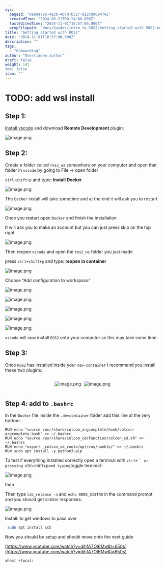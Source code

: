 ```yaml
---
sys:
  pageId: "89e0a78c-4e2b-4070-b327-d28cb0694742"
  createdTime: "2024-08-21T00:24:00.000Z"
  lastEditedTime: "2024-11-01T18:57:00.000Z"
  propFilepath: "docs/Guides/intro_to_ROS2/Getting started with ROS2.md"
title: "Getting started with ROS2"
date: "2024-11-01T18:57:00.000Z"
description: ""
tags:
  - "Onboarding"
author: "Overridden author"
draft: false
weight: 141
toc: false
icon: ""
---
```


# TODO: add wsl install

## Step 1:

[Install vscode](https://code.visualstudio.com/download) and download **Remote Development** plugin:

![image.png](https://prod-files-secure.s3.us-west-2.amazonaws.com/d518164a-d88e-44d1-a4ee-3adb3bd8bce0/efb52993-1881-4a40-b95e-6f020334f022/image.png?X-Amz-Algorithm=AWS4-HMAC-SHA256&X-Amz-Content-Sha256=UNSIGNED-PAYLOAD&X-Amz-Credential=ASIAZI2LB466SIDWZKXX%2F20250420%2Fus-west-2%2Fs3%2Faws4_request&X-Amz-Date=20250420T090737Z&X-Amz-Expires=3600&X-Amz-Security-Token=IQoJb3JpZ2luX2VjEBcaCXVzLXdlc3QtMiJHMEUCIQC0UgjSBISbJQwKu%2BP6EEs6kdGZCY6fvSRfnZZ5q42IdwIgWkh2i4KhG6ORLD0md6uCBYPLSNHsZhyVIHrltzF08ioqiAQIn%2F%2F%2F%2F%2F%2F%2F%2F%2F%2F%2FARAAGgw2Mzc0MjMxODM4MDUiDMucaxi8z4UMPR3B%2FSrcA7cEdzXcG2ekuYM95hO7ZQ486DsPMjeWJSs1DH3L8DEit2oOiY56KdGPs7A9sLPziTfOM6SVmRHGM%2FW%2BtX9sRnFrd9e085XcJx8YG5QLTHAu6SpRQ0qY1bL4MxXhjeLH%2BgwDScYsqWWcGod4lyfk6HoEyoV%2FLNBXE61tsBo2O3maQwZ8%2Fja%2FWs7cWoYgKqBa9URp5fasDdWAApiz3Pji5lW7L6Q5LUXnl72bOZ28Y00mla1E%2Bd%2FGQ8jT3h1WeJjwzRhJDSqGM3%2B2PHZVnAYQP6KuwPZfDwTdbQCQwxeg9urt%2FcJVYLfHlh9Uxt0W1WoLWi5HFh3N%2BanNsBvF3XCu9noT8l%2B6haQJxJIiARn1TwtaMfA%2BFFsfuN%2BPQAJv%2FqnOfPP2QedsXO3ul2cvUtPFVlnwV1Mt76nUlvcXWfgZe0oXpc7A%2FEgf94ieMzDJ01lbI7g1ArsuOVjBgz7hLda2lSF4vr3Fku17o0X2DoJfDviUaG%2F9uXwkEUffoCdyqwQ7UlxCIVqad1KtxxtVsZz%2FZP3uOlF6OtM%2FLAEz%2FQ8Lh9NHdcpm%2BNt6HSwVm%2BN1KRQf4%2F%2FmXBsCv3rHwaqaEpgGKk%2BA9crQjLoZoUrQ9j7I3K5Cbf4FPEd4stVJ7x%2BJMIKkksAGOqUBocgvAYdPokOxCjedA9gSGRmP7zGN4wXRUuNExp52dtMQh3gRAOdmPb9UJw%2FZigWududxcErjMcrMSkax9ywmYJlCUK%2F%2BiJMTlB7TOnxGWTGX1TnOcLnEeK6o6odL7wEBvcNPbHlHitlVgP2VJoDCTJvark68pwePNHsB3d3Gr2%2F5kHO5CpdhqJEkDHNJZdd6%2FGagctc%2BwIL58txtnO99YnVqQQAU&X-Amz-Signature=7a59d26ee0b94fd8b1e93d6d285703dc500728689ba0d30721256023295d2467&X-Amz-SignedHeaders=host&x-id=GetObject)

## Step 2:

Create a folder called `ros2_ws` somewhere on your computer and open that folder in `vscode` by going to File → open folder 

`ctrl+shift+p` and type: **Install Docker**

![image.png](https://prod-files-secure.s3.us-west-2.amazonaws.com/d518164a-d88e-44d1-a4ee-3adb3bd8bce0/2269dc0e-1cd5-47ff-bceb-c04ad9b2eab0/image.png?X-Amz-Algorithm=AWS4-HMAC-SHA256&X-Amz-Content-Sha256=UNSIGNED-PAYLOAD&X-Amz-Credential=ASIAZI2LB466SIDWZKXX%2F20250420%2Fus-west-2%2Fs3%2Faws4_request&X-Amz-Date=20250420T090737Z&X-Amz-Expires=3600&X-Amz-Security-Token=IQoJb3JpZ2luX2VjEBcaCXVzLXdlc3QtMiJHMEUCIQC0UgjSBISbJQwKu%2BP6EEs6kdGZCY6fvSRfnZZ5q42IdwIgWkh2i4KhG6ORLD0md6uCBYPLSNHsZhyVIHrltzF08ioqiAQIn%2F%2F%2F%2F%2F%2F%2F%2F%2F%2F%2FARAAGgw2Mzc0MjMxODM4MDUiDMucaxi8z4UMPR3B%2FSrcA7cEdzXcG2ekuYM95hO7ZQ486DsPMjeWJSs1DH3L8DEit2oOiY56KdGPs7A9sLPziTfOM6SVmRHGM%2FW%2BtX9sRnFrd9e085XcJx8YG5QLTHAu6SpRQ0qY1bL4MxXhjeLH%2BgwDScYsqWWcGod4lyfk6HoEyoV%2FLNBXE61tsBo2O3maQwZ8%2Fja%2FWs7cWoYgKqBa9URp5fasDdWAApiz3Pji5lW7L6Q5LUXnl72bOZ28Y00mla1E%2Bd%2FGQ8jT3h1WeJjwzRhJDSqGM3%2B2PHZVnAYQP6KuwPZfDwTdbQCQwxeg9urt%2FcJVYLfHlh9Uxt0W1WoLWi5HFh3N%2BanNsBvF3XCu9noT8l%2B6haQJxJIiARn1TwtaMfA%2BFFsfuN%2BPQAJv%2FqnOfPP2QedsXO3ul2cvUtPFVlnwV1Mt76nUlvcXWfgZe0oXpc7A%2FEgf94ieMzDJ01lbI7g1ArsuOVjBgz7hLda2lSF4vr3Fku17o0X2DoJfDviUaG%2F9uXwkEUffoCdyqwQ7UlxCIVqad1KtxxtVsZz%2FZP3uOlF6OtM%2FLAEz%2FQ8Lh9NHdcpm%2BNt6HSwVm%2BN1KRQf4%2F%2FmXBsCv3rHwaqaEpgGKk%2BA9crQjLoZoUrQ9j7I3K5Cbf4FPEd4stVJ7x%2BJMIKkksAGOqUBocgvAYdPokOxCjedA9gSGRmP7zGN4wXRUuNExp52dtMQh3gRAOdmPb9UJw%2FZigWududxcErjMcrMSkax9ywmYJlCUK%2F%2BiJMTlB7TOnxGWTGX1TnOcLnEeK6o6odL7wEBvcNPbHlHitlVgP2VJoDCTJvark68pwePNHsB3d3Gr2%2F5kHO5CpdhqJEkDHNJZdd6%2FGagctc%2BwIL58txtnO99YnVqQQAU&X-Amz-Signature=d879b12e808eee3e24661ab37161bc7a8aa9bf05d868b59b85894cb8a06d7d8d&X-Amz-SignedHeaders=host&x-id=GetObject)

The `Docker` install will take sometime and at the end it will ask you to restart

![image.png](https://prod-files-secure.s3.us-west-2.amazonaws.com/d518164a-d88e-44d1-a4ee-3adb3bd8bce0/ed233f78-be33-4b1f-b89c-9c346c0e961e/image.png?X-Amz-Algorithm=AWS4-HMAC-SHA256&X-Amz-Content-Sha256=UNSIGNED-PAYLOAD&X-Amz-Credential=ASIAZI2LB466SIDWZKXX%2F20250420%2Fus-west-2%2Fs3%2Faws4_request&X-Amz-Date=20250420T090737Z&X-Amz-Expires=3600&X-Amz-Security-Token=IQoJb3JpZ2luX2VjEBcaCXVzLXdlc3QtMiJHMEUCIQC0UgjSBISbJQwKu%2BP6EEs6kdGZCY6fvSRfnZZ5q42IdwIgWkh2i4KhG6ORLD0md6uCBYPLSNHsZhyVIHrltzF08ioqiAQIn%2F%2F%2F%2F%2F%2F%2F%2F%2F%2F%2FARAAGgw2Mzc0MjMxODM4MDUiDMucaxi8z4UMPR3B%2FSrcA7cEdzXcG2ekuYM95hO7ZQ486DsPMjeWJSs1DH3L8DEit2oOiY56KdGPs7A9sLPziTfOM6SVmRHGM%2FW%2BtX9sRnFrd9e085XcJx8YG5QLTHAu6SpRQ0qY1bL4MxXhjeLH%2BgwDScYsqWWcGod4lyfk6HoEyoV%2FLNBXE61tsBo2O3maQwZ8%2Fja%2FWs7cWoYgKqBa9URp5fasDdWAApiz3Pji5lW7L6Q5LUXnl72bOZ28Y00mla1E%2Bd%2FGQ8jT3h1WeJjwzRhJDSqGM3%2B2PHZVnAYQP6KuwPZfDwTdbQCQwxeg9urt%2FcJVYLfHlh9Uxt0W1WoLWi5HFh3N%2BanNsBvF3XCu9noT8l%2B6haQJxJIiARn1TwtaMfA%2BFFsfuN%2BPQAJv%2FqnOfPP2QedsXO3ul2cvUtPFVlnwV1Mt76nUlvcXWfgZe0oXpc7A%2FEgf94ieMzDJ01lbI7g1ArsuOVjBgz7hLda2lSF4vr3Fku17o0X2DoJfDviUaG%2F9uXwkEUffoCdyqwQ7UlxCIVqad1KtxxtVsZz%2FZP3uOlF6OtM%2FLAEz%2FQ8Lh9NHdcpm%2BNt6HSwVm%2BN1KRQf4%2F%2FmXBsCv3rHwaqaEpgGKk%2BA9crQjLoZoUrQ9j7I3K5Cbf4FPEd4stVJ7x%2BJMIKkksAGOqUBocgvAYdPokOxCjedA9gSGRmP7zGN4wXRUuNExp52dtMQh3gRAOdmPb9UJw%2FZigWududxcErjMcrMSkax9ywmYJlCUK%2F%2BiJMTlB7TOnxGWTGX1TnOcLnEeK6o6odL7wEBvcNPbHlHitlVgP2VJoDCTJvark68pwePNHsB3d3Gr2%2F5kHO5CpdhqJEkDHNJZdd6%2FGagctc%2BwIL58txtnO99YnVqQQAU&X-Amz-Signature=18f67af26a843f3379c90da26307a179c052793da05105ce34221f99513008d4&X-Amz-SignedHeaders=host&x-id=GetObject)

Once you restart open `Docker` and finish the installation

It will ask you to make an account but you can just press skip on the top right

![image.png](https://prod-files-secure.s3.us-west-2.amazonaws.com/d518164a-d88e-44d1-a4ee-3adb3bd8bce0/21010ad9-1659-4fd9-9f59-9932a09b2a3d/image.png?X-Amz-Algorithm=AWS4-HMAC-SHA256&X-Amz-Content-Sha256=UNSIGNED-PAYLOAD&X-Amz-Credential=ASIAZI2LB466SIDWZKXX%2F20250420%2Fus-west-2%2Fs3%2Faws4_request&X-Amz-Date=20250420T090737Z&X-Amz-Expires=3600&X-Amz-Security-Token=IQoJb3JpZ2luX2VjEBcaCXVzLXdlc3QtMiJHMEUCIQC0UgjSBISbJQwKu%2BP6EEs6kdGZCY6fvSRfnZZ5q42IdwIgWkh2i4KhG6ORLD0md6uCBYPLSNHsZhyVIHrltzF08ioqiAQIn%2F%2F%2F%2F%2F%2F%2F%2F%2F%2F%2FARAAGgw2Mzc0MjMxODM4MDUiDMucaxi8z4UMPR3B%2FSrcA7cEdzXcG2ekuYM95hO7ZQ486DsPMjeWJSs1DH3L8DEit2oOiY56KdGPs7A9sLPziTfOM6SVmRHGM%2FW%2BtX9sRnFrd9e085XcJx8YG5QLTHAu6SpRQ0qY1bL4MxXhjeLH%2BgwDScYsqWWcGod4lyfk6HoEyoV%2FLNBXE61tsBo2O3maQwZ8%2Fja%2FWs7cWoYgKqBa9URp5fasDdWAApiz3Pji5lW7L6Q5LUXnl72bOZ28Y00mla1E%2Bd%2FGQ8jT3h1WeJjwzRhJDSqGM3%2B2PHZVnAYQP6KuwPZfDwTdbQCQwxeg9urt%2FcJVYLfHlh9Uxt0W1WoLWi5HFh3N%2BanNsBvF3XCu9noT8l%2B6haQJxJIiARn1TwtaMfA%2BFFsfuN%2BPQAJv%2FqnOfPP2QedsXO3ul2cvUtPFVlnwV1Mt76nUlvcXWfgZe0oXpc7A%2FEgf94ieMzDJ01lbI7g1ArsuOVjBgz7hLda2lSF4vr3Fku17o0X2DoJfDviUaG%2F9uXwkEUffoCdyqwQ7UlxCIVqad1KtxxtVsZz%2FZP3uOlF6OtM%2FLAEz%2FQ8Lh9NHdcpm%2BNt6HSwVm%2BN1KRQf4%2F%2FmXBsCv3rHwaqaEpgGKk%2BA9crQjLoZoUrQ9j7I3K5Cbf4FPEd4stVJ7x%2BJMIKkksAGOqUBocgvAYdPokOxCjedA9gSGRmP7zGN4wXRUuNExp52dtMQh3gRAOdmPb9UJw%2FZigWududxcErjMcrMSkax9ywmYJlCUK%2F%2BiJMTlB7TOnxGWTGX1TnOcLnEeK6o6odL7wEBvcNPbHlHitlVgP2VJoDCTJvark68pwePNHsB3d3Gr2%2F5kHO5CpdhqJEkDHNJZdd6%2FGagctc%2BwIL58txtnO99YnVqQQAU&X-Amz-Signature=1332c683816be8240dfe94d4fbb434631f583cece942e2ca918adf45ade4c573&X-Amz-SignedHeaders=host&x-id=GetObject)

Then reopen `vscode` and open the `ros2_ws` folder you just made

press `ctrl+shift+p` and type: **reopen in container**

![image.png](https://prod-files-secure.s3.us-west-2.amazonaws.com/d518164a-d88e-44d1-a4ee-3adb3bd8bce0/4e93b8c2-41ad-488c-8095-c74205196118/image.png?X-Amz-Algorithm=AWS4-HMAC-SHA256&X-Amz-Content-Sha256=UNSIGNED-PAYLOAD&X-Amz-Credential=ASIAZI2LB466SIDWZKXX%2F20250420%2Fus-west-2%2Fs3%2Faws4_request&X-Amz-Date=20250420T090737Z&X-Amz-Expires=3600&X-Amz-Security-Token=IQoJb3JpZ2luX2VjEBcaCXVzLXdlc3QtMiJHMEUCIQC0UgjSBISbJQwKu%2BP6EEs6kdGZCY6fvSRfnZZ5q42IdwIgWkh2i4KhG6ORLD0md6uCBYPLSNHsZhyVIHrltzF08ioqiAQIn%2F%2F%2F%2F%2F%2F%2F%2F%2F%2F%2FARAAGgw2Mzc0MjMxODM4MDUiDMucaxi8z4UMPR3B%2FSrcA7cEdzXcG2ekuYM95hO7ZQ486DsPMjeWJSs1DH3L8DEit2oOiY56KdGPs7A9sLPziTfOM6SVmRHGM%2FW%2BtX9sRnFrd9e085XcJx8YG5QLTHAu6SpRQ0qY1bL4MxXhjeLH%2BgwDScYsqWWcGod4lyfk6HoEyoV%2FLNBXE61tsBo2O3maQwZ8%2Fja%2FWs7cWoYgKqBa9URp5fasDdWAApiz3Pji5lW7L6Q5LUXnl72bOZ28Y00mla1E%2Bd%2FGQ8jT3h1WeJjwzRhJDSqGM3%2B2PHZVnAYQP6KuwPZfDwTdbQCQwxeg9urt%2FcJVYLfHlh9Uxt0W1WoLWi5HFh3N%2BanNsBvF3XCu9noT8l%2B6haQJxJIiARn1TwtaMfA%2BFFsfuN%2BPQAJv%2FqnOfPP2QedsXO3ul2cvUtPFVlnwV1Mt76nUlvcXWfgZe0oXpc7A%2FEgf94ieMzDJ01lbI7g1ArsuOVjBgz7hLda2lSF4vr3Fku17o0X2DoJfDviUaG%2F9uXwkEUffoCdyqwQ7UlxCIVqad1KtxxtVsZz%2FZP3uOlF6OtM%2FLAEz%2FQ8Lh9NHdcpm%2BNt6HSwVm%2BN1KRQf4%2F%2FmXBsCv3rHwaqaEpgGKk%2BA9crQjLoZoUrQ9j7I3K5Cbf4FPEd4stVJ7x%2BJMIKkksAGOqUBocgvAYdPokOxCjedA9gSGRmP7zGN4wXRUuNExp52dtMQh3gRAOdmPb9UJw%2FZigWududxcErjMcrMSkax9ywmYJlCUK%2F%2BiJMTlB7TOnxGWTGX1TnOcLnEeK6o6odL7wEBvcNPbHlHitlVgP2VJoDCTJvark68pwePNHsB3d3Gr2%2F5kHO5CpdhqJEkDHNJZdd6%2FGagctc%2BwIL58txtnO99YnVqQQAU&X-Amz-Signature=9c4665bf8fe74f26862886f620483a6bf0dcf55c7b395d993567b104b5d1acf9&X-Amz-SignedHeaders=host&x-id=GetObject)

Choose “Add configuration to workspace”

![image.png](https://prod-files-secure.s3.us-west-2.amazonaws.com/d518164a-d88e-44d1-a4ee-3adb3bd8bce0/9560b282-5060-4989-ba37-97e7b2c22476/image.png?X-Amz-Algorithm=AWS4-HMAC-SHA256&X-Amz-Content-Sha256=UNSIGNED-PAYLOAD&X-Amz-Credential=ASIAZI2LB466SIDWZKXX%2F20250420%2Fus-west-2%2Fs3%2Faws4_request&X-Amz-Date=20250420T090737Z&X-Amz-Expires=3600&X-Amz-Security-Token=IQoJb3JpZ2luX2VjEBcaCXVzLXdlc3QtMiJHMEUCIQC0UgjSBISbJQwKu%2BP6EEs6kdGZCY6fvSRfnZZ5q42IdwIgWkh2i4KhG6ORLD0md6uCBYPLSNHsZhyVIHrltzF08ioqiAQIn%2F%2F%2F%2F%2F%2F%2F%2F%2F%2F%2FARAAGgw2Mzc0MjMxODM4MDUiDMucaxi8z4UMPR3B%2FSrcA7cEdzXcG2ekuYM95hO7ZQ486DsPMjeWJSs1DH3L8DEit2oOiY56KdGPs7A9sLPziTfOM6SVmRHGM%2FW%2BtX9sRnFrd9e085XcJx8YG5QLTHAu6SpRQ0qY1bL4MxXhjeLH%2BgwDScYsqWWcGod4lyfk6HoEyoV%2FLNBXE61tsBo2O3maQwZ8%2Fja%2FWs7cWoYgKqBa9URp5fasDdWAApiz3Pji5lW7L6Q5LUXnl72bOZ28Y00mla1E%2Bd%2FGQ8jT3h1WeJjwzRhJDSqGM3%2B2PHZVnAYQP6KuwPZfDwTdbQCQwxeg9urt%2FcJVYLfHlh9Uxt0W1WoLWi5HFh3N%2BanNsBvF3XCu9noT8l%2B6haQJxJIiARn1TwtaMfA%2BFFsfuN%2BPQAJv%2FqnOfPP2QedsXO3ul2cvUtPFVlnwV1Mt76nUlvcXWfgZe0oXpc7A%2FEgf94ieMzDJ01lbI7g1ArsuOVjBgz7hLda2lSF4vr3Fku17o0X2DoJfDviUaG%2F9uXwkEUffoCdyqwQ7UlxCIVqad1KtxxtVsZz%2FZP3uOlF6OtM%2FLAEz%2FQ8Lh9NHdcpm%2BNt6HSwVm%2BN1KRQf4%2F%2FmXBsCv3rHwaqaEpgGKk%2BA9crQjLoZoUrQ9j7I3K5Cbf4FPEd4stVJ7x%2BJMIKkksAGOqUBocgvAYdPokOxCjedA9gSGRmP7zGN4wXRUuNExp52dtMQh3gRAOdmPb9UJw%2FZigWududxcErjMcrMSkax9ywmYJlCUK%2F%2BiJMTlB7TOnxGWTGX1TnOcLnEeK6o6odL7wEBvcNPbHlHitlVgP2VJoDCTJvark68pwePNHsB3d3Gr2%2F5kHO5CpdhqJEkDHNJZdd6%2FGagctc%2BwIL58txtnO99YnVqQQAU&X-Amz-Signature=3b58801d8e0c193c51c79cfbbd18d2a4c8945da9e879d335458a4a27a1f03ce9&X-Amz-SignedHeaders=host&x-id=GetObject)

![image.png](https://prod-files-secure.s3.us-west-2.amazonaws.com/d518164a-d88e-44d1-a4ee-3adb3bd8bce0/2ee63f81-886b-48e8-a553-dc6e5eac99e4/image.png?X-Amz-Algorithm=AWS4-HMAC-SHA256&X-Amz-Content-Sha256=UNSIGNED-PAYLOAD&X-Amz-Credential=ASIAZI2LB466SIDWZKXX%2F20250420%2Fus-west-2%2Fs3%2Faws4_request&X-Amz-Date=20250420T090737Z&X-Amz-Expires=3600&X-Amz-Security-Token=IQoJb3JpZ2luX2VjEBcaCXVzLXdlc3QtMiJHMEUCIQC0UgjSBISbJQwKu%2BP6EEs6kdGZCY6fvSRfnZZ5q42IdwIgWkh2i4KhG6ORLD0md6uCBYPLSNHsZhyVIHrltzF08ioqiAQIn%2F%2F%2F%2F%2F%2F%2F%2F%2F%2F%2FARAAGgw2Mzc0MjMxODM4MDUiDMucaxi8z4UMPR3B%2FSrcA7cEdzXcG2ekuYM95hO7ZQ486DsPMjeWJSs1DH3L8DEit2oOiY56KdGPs7A9sLPziTfOM6SVmRHGM%2FW%2BtX9sRnFrd9e085XcJx8YG5QLTHAu6SpRQ0qY1bL4MxXhjeLH%2BgwDScYsqWWcGod4lyfk6HoEyoV%2FLNBXE61tsBo2O3maQwZ8%2Fja%2FWs7cWoYgKqBa9URp5fasDdWAApiz3Pji5lW7L6Q5LUXnl72bOZ28Y00mla1E%2Bd%2FGQ8jT3h1WeJjwzRhJDSqGM3%2B2PHZVnAYQP6KuwPZfDwTdbQCQwxeg9urt%2FcJVYLfHlh9Uxt0W1WoLWi5HFh3N%2BanNsBvF3XCu9noT8l%2B6haQJxJIiARn1TwtaMfA%2BFFsfuN%2BPQAJv%2FqnOfPP2QedsXO3ul2cvUtPFVlnwV1Mt76nUlvcXWfgZe0oXpc7A%2FEgf94ieMzDJ01lbI7g1ArsuOVjBgz7hLda2lSF4vr3Fku17o0X2DoJfDviUaG%2F9uXwkEUffoCdyqwQ7UlxCIVqad1KtxxtVsZz%2FZP3uOlF6OtM%2FLAEz%2FQ8Lh9NHdcpm%2BNt6HSwVm%2BN1KRQf4%2F%2FmXBsCv3rHwaqaEpgGKk%2BA9crQjLoZoUrQ9j7I3K5Cbf4FPEd4stVJ7x%2BJMIKkksAGOqUBocgvAYdPokOxCjedA9gSGRmP7zGN4wXRUuNExp52dtMQh3gRAOdmPb9UJw%2FZigWududxcErjMcrMSkax9ywmYJlCUK%2F%2BiJMTlB7TOnxGWTGX1TnOcLnEeK6o6odL7wEBvcNPbHlHitlVgP2VJoDCTJvark68pwePNHsB3d3Gr2%2F5kHO5CpdhqJEkDHNJZdd6%2FGagctc%2BwIL58txtnO99YnVqQQAU&X-Amz-Signature=8d928151b5184b3c899ce88bbedd0ddacb00f11964bb452817a31196691a1b9d&X-Amz-SignedHeaders=host&x-id=GetObject)

![image.png](https://prod-files-secure.s3.us-west-2.amazonaws.com/d518164a-d88e-44d1-a4ee-3adb3bd8bce0/ae1580b2-b048-407e-aed9-b584224a7a04/image.png?X-Amz-Algorithm=AWS4-HMAC-SHA256&X-Amz-Content-Sha256=UNSIGNED-PAYLOAD&X-Amz-Credential=ASIAZI2LB466SIDWZKXX%2F20250420%2Fus-west-2%2Fs3%2Faws4_request&X-Amz-Date=20250420T090737Z&X-Amz-Expires=3600&X-Amz-Security-Token=IQoJb3JpZ2luX2VjEBcaCXVzLXdlc3QtMiJHMEUCIQC0UgjSBISbJQwKu%2BP6EEs6kdGZCY6fvSRfnZZ5q42IdwIgWkh2i4KhG6ORLD0md6uCBYPLSNHsZhyVIHrltzF08ioqiAQIn%2F%2F%2F%2F%2F%2F%2F%2F%2F%2F%2FARAAGgw2Mzc0MjMxODM4MDUiDMucaxi8z4UMPR3B%2FSrcA7cEdzXcG2ekuYM95hO7ZQ486DsPMjeWJSs1DH3L8DEit2oOiY56KdGPs7A9sLPziTfOM6SVmRHGM%2FW%2BtX9sRnFrd9e085XcJx8YG5QLTHAu6SpRQ0qY1bL4MxXhjeLH%2BgwDScYsqWWcGod4lyfk6HoEyoV%2FLNBXE61tsBo2O3maQwZ8%2Fja%2FWs7cWoYgKqBa9URp5fasDdWAApiz3Pji5lW7L6Q5LUXnl72bOZ28Y00mla1E%2Bd%2FGQ8jT3h1WeJjwzRhJDSqGM3%2B2PHZVnAYQP6KuwPZfDwTdbQCQwxeg9urt%2FcJVYLfHlh9Uxt0W1WoLWi5HFh3N%2BanNsBvF3XCu9noT8l%2B6haQJxJIiARn1TwtaMfA%2BFFsfuN%2BPQAJv%2FqnOfPP2QedsXO3ul2cvUtPFVlnwV1Mt76nUlvcXWfgZe0oXpc7A%2FEgf94ieMzDJ01lbI7g1ArsuOVjBgz7hLda2lSF4vr3Fku17o0X2DoJfDviUaG%2F9uXwkEUffoCdyqwQ7UlxCIVqad1KtxxtVsZz%2FZP3uOlF6OtM%2FLAEz%2FQ8Lh9NHdcpm%2BNt6HSwVm%2BN1KRQf4%2F%2FmXBsCv3rHwaqaEpgGKk%2BA9crQjLoZoUrQ9j7I3K5Cbf4FPEd4stVJ7x%2BJMIKkksAGOqUBocgvAYdPokOxCjedA9gSGRmP7zGN4wXRUuNExp52dtMQh3gRAOdmPb9UJw%2FZigWududxcErjMcrMSkax9ywmYJlCUK%2F%2BiJMTlB7TOnxGWTGX1TnOcLnEeK6o6odL7wEBvcNPbHlHitlVgP2VJoDCTJvark68pwePNHsB3d3Gr2%2F5kHO5CpdhqJEkDHNJZdd6%2FGagctc%2BwIL58txtnO99YnVqQQAU&X-Amz-Signature=890453c4d21e864ac398b9b066354e6454cd3c79925c31915f92fbed792d9706&X-Amz-SignedHeaders=host&x-id=GetObject)

![image.png](https://prod-files-secure.s3.us-west-2.amazonaws.com/d518164a-d88e-44d1-a4ee-3adb3bd8bce0/53255b28-f75e-430f-b9e3-c0ac8577e42b/image.png?X-Amz-Algorithm=AWS4-HMAC-SHA256&X-Amz-Content-Sha256=UNSIGNED-PAYLOAD&X-Amz-Credential=ASIAZI2LB466SIDWZKXX%2F20250420%2Fus-west-2%2Fs3%2Faws4_request&X-Amz-Date=20250420T090737Z&X-Amz-Expires=3600&X-Amz-Security-Token=IQoJb3JpZ2luX2VjEBcaCXVzLXdlc3QtMiJHMEUCIQC0UgjSBISbJQwKu%2BP6EEs6kdGZCY6fvSRfnZZ5q42IdwIgWkh2i4KhG6ORLD0md6uCBYPLSNHsZhyVIHrltzF08ioqiAQIn%2F%2F%2F%2F%2F%2F%2F%2F%2F%2F%2FARAAGgw2Mzc0MjMxODM4MDUiDMucaxi8z4UMPR3B%2FSrcA7cEdzXcG2ekuYM95hO7ZQ486DsPMjeWJSs1DH3L8DEit2oOiY56KdGPs7A9sLPziTfOM6SVmRHGM%2FW%2BtX9sRnFrd9e085XcJx8YG5QLTHAu6SpRQ0qY1bL4MxXhjeLH%2BgwDScYsqWWcGod4lyfk6HoEyoV%2FLNBXE61tsBo2O3maQwZ8%2Fja%2FWs7cWoYgKqBa9URp5fasDdWAApiz3Pji5lW7L6Q5LUXnl72bOZ28Y00mla1E%2Bd%2FGQ8jT3h1WeJjwzRhJDSqGM3%2B2PHZVnAYQP6KuwPZfDwTdbQCQwxeg9urt%2FcJVYLfHlh9Uxt0W1WoLWi5HFh3N%2BanNsBvF3XCu9noT8l%2B6haQJxJIiARn1TwtaMfA%2BFFsfuN%2BPQAJv%2FqnOfPP2QedsXO3ul2cvUtPFVlnwV1Mt76nUlvcXWfgZe0oXpc7A%2FEgf94ieMzDJ01lbI7g1ArsuOVjBgz7hLda2lSF4vr3Fku17o0X2DoJfDviUaG%2F9uXwkEUffoCdyqwQ7UlxCIVqad1KtxxtVsZz%2FZP3uOlF6OtM%2FLAEz%2FQ8Lh9NHdcpm%2BNt6HSwVm%2BN1KRQf4%2F%2FmXBsCv3rHwaqaEpgGKk%2BA9crQjLoZoUrQ9j7I3K5Cbf4FPEd4stVJ7x%2BJMIKkksAGOqUBocgvAYdPokOxCjedA9gSGRmP7zGN4wXRUuNExp52dtMQh3gRAOdmPb9UJw%2FZigWududxcErjMcrMSkax9ywmYJlCUK%2F%2BiJMTlB7TOnxGWTGX1TnOcLnEeK6o6odL7wEBvcNPbHlHitlVgP2VJoDCTJvark68pwePNHsB3d3Gr2%2F5kHO5CpdhqJEkDHNJZdd6%2FGagctc%2BwIL58txtnO99YnVqQQAU&X-Amz-Signature=7580086505dbc2cd70dc0cf3ca93565e15b5881e043a2cd108fe3e1fbe4a8d1f&X-Amz-SignedHeaders=host&x-id=GetObject)

![image.png](https://prod-files-secure.s3.us-west-2.amazonaws.com/d518164a-d88e-44d1-a4ee-3adb3bd8bce0/7c562767-5af9-4ffb-97d1-327bcdf4ee00/image.png?X-Amz-Algorithm=AWS4-HMAC-SHA256&X-Amz-Content-Sha256=UNSIGNED-PAYLOAD&X-Amz-Credential=ASIAZI2LB466SIDWZKXX%2F20250420%2Fus-west-2%2Fs3%2Faws4_request&X-Amz-Date=20250420T090737Z&X-Amz-Expires=3600&X-Amz-Security-Token=IQoJb3JpZ2luX2VjEBcaCXVzLXdlc3QtMiJHMEUCIQC0UgjSBISbJQwKu%2BP6EEs6kdGZCY6fvSRfnZZ5q42IdwIgWkh2i4KhG6ORLD0md6uCBYPLSNHsZhyVIHrltzF08ioqiAQIn%2F%2F%2F%2F%2F%2F%2F%2F%2F%2F%2FARAAGgw2Mzc0MjMxODM4MDUiDMucaxi8z4UMPR3B%2FSrcA7cEdzXcG2ekuYM95hO7ZQ486DsPMjeWJSs1DH3L8DEit2oOiY56KdGPs7A9sLPziTfOM6SVmRHGM%2FW%2BtX9sRnFrd9e085XcJx8YG5QLTHAu6SpRQ0qY1bL4MxXhjeLH%2BgwDScYsqWWcGod4lyfk6HoEyoV%2FLNBXE61tsBo2O3maQwZ8%2Fja%2FWs7cWoYgKqBa9URp5fasDdWAApiz3Pji5lW7L6Q5LUXnl72bOZ28Y00mla1E%2Bd%2FGQ8jT3h1WeJjwzRhJDSqGM3%2B2PHZVnAYQP6KuwPZfDwTdbQCQwxeg9urt%2FcJVYLfHlh9Uxt0W1WoLWi5HFh3N%2BanNsBvF3XCu9noT8l%2B6haQJxJIiARn1TwtaMfA%2BFFsfuN%2BPQAJv%2FqnOfPP2QedsXO3ul2cvUtPFVlnwV1Mt76nUlvcXWfgZe0oXpc7A%2FEgf94ieMzDJ01lbI7g1ArsuOVjBgz7hLda2lSF4vr3Fku17o0X2DoJfDviUaG%2F9uXwkEUffoCdyqwQ7UlxCIVqad1KtxxtVsZz%2FZP3uOlF6OtM%2FLAEz%2FQ8Lh9NHdcpm%2BNt6HSwVm%2BN1KRQf4%2F%2FmXBsCv3rHwaqaEpgGKk%2BA9crQjLoZoUrQ9j7I3K5Cbf4FPEd4stVJ7x%2BJMIKkksAGOqUBocgvAYdPokOxCjedA9gSGRmP7zGN4wXRUuNExp52dtMQh3gRAOdmPb9UJw%2FZigWududxcErjMcrMSkax9ywmYJlCUK%2F%2BiJMTlB7TOnxGWTGX1TnOcLnEeK6o6odL7wEBvcNPbHlHitlVgP2VJoDCTJvark68pwePNHsB3d3Gr2%2F5kHO5CpdhqJEkDHNJZdd6%2FGagctc%2BwIL58txtnO99YnVqQQAU&X-Amz-Signature=e8113fd8cf82454aa255082285ca0e96c44020f6be50da162218907a2a9b9bd2&X-Amz-SignedHeaders=host&x-id=GetObject)

`vscode` will now install `ROS2` onto your computer so this may take some time.

## Step 3:

Once `ROS2` has installed inside your `dev-container` I recommend you install these two plugins:

<div style="display: flex;flex-direction: row; column-gap:10px; max-width: 630px;justify-content: center;">
<div>

![image.png](https://prod-files-secure.s3.us-west-2.amazonaws.com/d518164a-d88e-44d1-a4ee-3adb3bd8bce0/3fc3d550-5a54-4ba1-ba6b-faa01cdb7369/image.png?X-Amz-Algorithm=AWS4-HMAC-SHA256&X-Amz-Content-Sha256=UNSIGNED-PAYLOAD&X-Amz-Credential=ASIAZI2LB4666UEQ7FRP%2F20250420%2Fus-west-2%2Fs3%2Faws4_request&X-Amz-Date=20250420T090739Z&X-Amz-Expires=3600&X-Amz-Security-Token=IQoJb3JpZ2luX2VjEBcaCXVzLXdlc3QtMiJGMEQCIA1%2Fdj9WZZJa3smy8lMVC8Yff0lCD5hER4iYAFwPhQgpAiBARRImbuSVxZX0VTvqv9C%2BO74IFEDz%2Bc6guMIDHWGYvyqIBAif%2F%2F%2F%2F%2F%2F%2F%2F%2F%2F8BEAAaDDYzNzQyMzE4MzgwNSIMxFPBh67hK53YUrt%2FKtwDf5YA4RoUnt58FFh7QjUxBRdf%2FwsGsPs2GrGsRdILoxfnpCL0o1mtLD6MsGgZ%2BQUrdaQPlW4dAqFrEdDtoHXk%2BTbegeKuTb3AroDtpgWRtGjDAYtpPkomdQzM6nBRcqRthz0U2hua3SLYdHASBjE1NN9UXpxbJnTUHC0BYb1BW6wFP105FDLzUBrxy59RZLwIhnivxfx9jmFxZgj%2BU8adodVN1%2FDupbclzhacxcbm9kzNhWZ%2FPRnc1SkUsZ%2B2k6TcQOWTaMt70zigMEVieHCrsyNPXXt4m3otGK5JLx2nXt8D0LDlBuG20kqUus%2FKeWRepnqQfNPrl0oQ9x37uisaFKGakGlWVW5NOeTeSa3CZ96%2FEhxfMrBtlSqghxORJ88nnwJ946mFvPGXMh4OKzdC3MtHYp%2BaSf8ZBottklS7fqO29YpGhtKmaQO8y90uqlxrvl0hcShrSPGTUab1TM1tcFBgHwIT9nTcY7s%2Bw1pW8XwArKLADqw416iJnfZTqwtbnUzIEAnuJnoaQwam0BOPNMb3fLc2%2FPA66EFNkWfbZrBI607L3E1F3GxXP%2Bf%2Bo3aGNhGzb%2B3C6qQmoCyVA07umPE%2BEZ8CL2X%2B9W3unWGEkXt%2FwZBS3jVBfhshKHAwgqSSwAY6pgFNUZsshdPJ0Mqt%2FRtjGaPIQKJhL9izS6AZ3P1IrRukF%2B6gBUtQWDcw7GdoBE%2BBNHxaCL45iBCCcOUaUlXhxYCaBqgVQT8Gl%2FMOge9LyKqRcgvgBlL9KKev13b6fOAj%2BcC1eXZE1oXNxD0i7LJD5EfdvUWCoIsWiO4wlMg9qgsR2bdclA5ppfQuQINz%2FGTcEMq6G%2FnG6xO%2BhfJ5vF8JcR2qKGvM7zS5&X-Amz-Signature=13375ff2d46b324f07ddf38b1a6d98c23b3345c73e3bfbc69f8348d6fcbc18e9&X-Amz-SignedHeaders=host&x-id=GetObject)

</div>
<div>

![image.png](https://prod-files-secure.s3.us-west-2.amazonaws.com/d518164a-d88e-44d1-a4ee-3adb3bd8bce0/d994cc66-13c2-4093-a5a3-f84cf4601a82/image.png?X-Amz-Algorithm=AWS4-HMAC-SHA256&X-Amz-Content-Sha256=UNSIGNED-PAYLOAD&X-Amz-Credential=ASIAZI2LB4662NCLV4N3%2F20250420%2Fus-west-2%2Fs3%2Faws4_request&X-Amz-Date=20250420T090739Z&X-Amz-Expires=3600&X-Amz-Security-Token=IQoJb3JpZ2luX2VjEBgaCXVzLXdlc3QtMiJHMEUCIQCsstLu4W%2BEATz6kKkLPJIL1ks67l4cyj%2Fp%2B5SSAGpCDwIgPV2tAEFeK2tvNZw5Xt2u0Ad%2Fc8tM2MilpZ2yLAcUR6gqiAQIof%2F%2F%2F%2F%2F%2F%2F%2F%2F%2FARAAGgw2Mzc0MjMxODM4MDUiDME8FQn7AepFqJ2%2BXircA%2F4bX%2BmZw6BG%2FWKUhB7%2BEEdtIGKT2CRndMCer15bLZVPUqx4uQ52KOT1msY7hKAXlSlzofwQpa1n5ZD85JkQdLApwvNNIsFA6p%2Fgbkbqqbj4XPuJaJt9tXOJ%2FQ4Ul2kPHzsC7UUm4EM5c5pR7YoWgiwRDzZQUWQi65oQ2LLhJiNFyDG%2B16Rs3rkRCj8uiKlipM6%2F4%2BDgr%2FfBn3oFqk52R%2F8zygORqBtXMvP3zldeCtFCo9f4cYLECSaZTAoUvHvdKyafNA7NypjvmWa3wjE755p1ylLFyUnixhi5vyDOswtB%2FOW2b%2F9a1w4JgV5Ofrc1htBkhHblwhRuUqxHevXbaDqcyj%2Bql8oLUR%2Be38hfHEWOrvGHCYTOLmgunr3kxb44QB24yKoXnGXs0pkHsN3zQo4uzYcydb4eI79OzECPINKdhzJxbcPzq50NbrqL2q%2FOxHEinka6kd4m2rAIk%2BNSvoL6tLM4S2TjySslbOS1LjvxPT0jZWclyN3IgSDEnCT4hzn9SCsOrjihvgQL5B%2BAc%2BWFHkldtN4qSOvrW2ehi6SJb1jknVFdoQw6mVQK7NXpUj6SDuamahtMEkF3cNCsSMISnHO3%2FWi%2BObAKROgiuZDKv4GlamynWHykHy7WMNfDksAGOqUBesahyjWFrrd07498lJ2WY7hRSDlovxjldy1BMNl5RaVmNs%2FmqUeHzVMe%2B8NGqmRDyoEiCFLEmoe6WRKrVjK8idOPCRLv0llzAy2PTSTNRvsYH4FEk1%2BCawfTqYxu1UYKuJBoSbHf90p63FGuwiZmPR%2FHHYRscMVLXBjqnz%2FToO42I0G5R5hWofUCDWAthM6MoM65l2xOWX10Jo9bHXO0YNxjKr%2FH&X-Amz-Signature=501fbd278bf19db085b7dc6dc14c040224516be126d0d309c3d94e9a5e515be5&X-Amz-SignedHeaders=host&x-id=GetObject)

</div>
</div>

## Step 4: add to `.bashrc`

In the `Docker` file inside the `.devcontainer` folder add this line at the very bottom: 

```docker
RUN echo "source /usr/share/colcon_argcomplete/hook/colcon-argcomplete.bash" >> ~/.bashrc
RUN echo "source /usr/share/colcon_cd/function/colcon_cd.sh" >> ~/.bashrc
RUN echo "export _colcon_cd_root=/opt/ros/humble/" >> ~/.bashrc
RUN sudo apt install -y python3-pip 
```

To test if everything installed correctly open a terminal with `ctrl+`` or pressing `ctrl+shift+p` and typing `toggle terminal`:

![image.png](https://prod-files-secure.s3.us-west-2.amazonaws.com/d518164a-d88e-44d1-a4ee-3adb3bd8bce0/6a4943d8-b04e-4c02-9a58-775f3384d1a5/image.png?X-Amz-Algorithm=AWS4-HMAC-SHA256&X-Amz-Content-Sha256=UNSIGNED-PAYLOAD&X-Amz-Credential=ASIAZI2LB466SIDWZKXX%2F20250420%2Fus-west-2%2Fs3%2Faws4_request&X-Amz-Date=20250420T090737Z&X-Amz-Expires=3600&X-Amz-Security-Token=IQoJb3JpZ2luX2VjEBcaCXVzLXdlc3QtMiJHMEUCIQC0UgjSBISbJQwKu%2BP6EEs6kdGZCY6fvSRfnZZ5q42IdwIgWkh2i4KhG6ORLD0md6uCBYPLSNHsZhyVIHrltzF08ioqiAQIn%2F%2F%2F%2F%2F%2F%2F%2F%2F%2F%2FARAAGgw2Mzc0MjMxODM4MDUiDMucaxi8z4UMPR3B%2FSrcA7cEdzXcG2ekuYM95hO7ZQ486DsPMjeWJSs1DH3L8DEit2oOiY56KdGPs7A9sLPziTfOM6SVmRHGM%2FW%2BtX9sRnFrd9e085XcJx8YG5QLTHAu6SpRQ0qY1bL4MxXhjeLH%2BgwDScYsqWWcGod4lyfk6HoEyoV%2FLNBXE61tsBo2O3maQwZ8%2Fja%2FWs7cWoYgKqBa9URp5fasDdWAApiz3Pji5lW7L6Q5LUXnl72bOZ28Y00mla1E%2Bd%2FGQ8jT3h1WeJjwzRhJDSqGM3%2B2PHZVnAYQP6KuwPZfDwTdbQCQwxeg9urt%2FcJVYLfHlh9Uxt0W1WoLWi5HFh3N%2BanNsBvF3XCu9noT8l%2B6haQJxJIiARn1TwtaMfA%2BFFsfuN%2BPQAJv%2FqnOfPP2QedsXO3ul2cvUtPFVlnwV1Mt76nUlvcXWfgZe0oXpc7A%2FEgf94ieMzDJ01lbI7g1ArsuOVjBgz7hLda2lSF4vr3Fku17o0X2DoJfDviUaG%2F9uXwkEUffoCdyqwQ7UlxCIVqad1KtxxtVsZz%2FZP3uOlF6OtM%2FLAEz%2FQ8Lh9NHdcpm%2BNt6HSwVm%2BN1KRQf4%2F%2FmXBsCv3rHwaqaEpgGKk%2BA9crQjLoZoUrQ9j7I3K5Cbf4FPEd4stVJ7x%2BJMIKkksAGOqUBocgvAYdPokOxCjedA9gSGRmP7zGN4wXRUuNExp52dtMQh3gRAOdmPb9UJw%2FZigWududxcErjMcrMSkax9ywmYJlCUK%2F%2BiJMTlB7TOnxGWTGX1TnOcLnEeK6o6odL7wEBvcNPbHlHitlVgP2VJoDCTJvark68pwePNHsB3d3Gr2%2F5kHO5CpdhqJEkDHNJZdd6%2FGagctc%2BwIL58txtnO99YnVqQQAU&X-Amz-Signature=4f3649d4b8560d88e714bea1ba2929c3b63b620037bf4ce3b9999f33b0ada7e6&X-Amz-SignedHeaders=host&x-id=GetObject)

then 

Then type `lsb_release -a` and `echo $ROS_DISTRO` in the command prompt and you should get similar responses:

![image.png](https://prod-files-secure.s3.us-west-2.amazonaws.com/d518164a-d88e-44d1-a4ee-3adb3bd8bce0/3e635dec-a805-4e85-8b9e-d000e5b71a4e/image.png?X-Amz-Algorithm=AWS4-HMAC-SHA256&X-Amz-Content-Sha256=UNSIGNED-PAYLOAD&X-Amz-Credential=ASIAZI2LB466SIDWZKXX%2F20250420%2Fus-west-2%2Fs3%2Faws4_request&X-Amz-Date=20250420T090737Z&X-Amz-Expires=3600&X-Amz-Security-Token=IQoJb3JpZ2luX2VjEBcaCXVzLXdlc3QtMiJHMEUCIQC0UgjSBISbJQwKu%2BP6EEs6kdGZCY6fvSRfnZZ5q42IdwIgWkh2i4KhG6ORLD0md6uCBYPLSNHsZhyVIHrltzF08ioqiAQIn%2F%2F%2F%2F%2F%2F%2F%2F%2F%2F%2FARAAGgw2Mzc0MjMxODM4MDUiDMucaxi8z4UMPR3B%2FSrcA7cEdzXcG2ekuYM95hO7ZQ486DsPMjeWJSs1DH3L8DEit2oOiY56KdGPs7A9sLPziTfOM6SVmRHGM%2FW%2BtX9sRnFrd9e085XcJx8YG5QLTHAu6SpRQ0qY1bL4MxXhjeLH%2BgwDScYsqWWcGod4lyfk6HoEyoV%2FLNBXE61tsBo2O3maQwZ8%2Fja%2FWs7cWoYgKqBa9URp5fasDdWAApiz3Pji5lW7L6Q5LUXnl72bOZ28Y00mla1E%2Bd%2FGQ8jT3h1WeJjwzRhJDSqGM3%2B2PHZVnAYQP6KuwPZfDwTdbQCQwxeg9urt%2FcJVYLfHlh9Uxt0W1WoLWi5HFh3N%2BanNsBvF3XCu9noT8l%2B6haQJxJIiARn1TwtaMfA%2BFFsfuN%2BPQAJv%2FqnOfPP2QedsXO3ul2cvUtPFVlnwV1Mt76nUlvcXWfgZe0oXpc7A%2FEgf94ieMzDJ01lbI7g1ArsuOVjBgz7hLda2lSF4vr3Fku17o0X2DoJfDviUaG%2F9uXwkEUffoCdyqwQ7UlxCIVqad1KtxxtVsZz%2FZP3uOlF6OtM%2FLAEz%2FQ8Lh9NHdcpm%2BNt6HSwVm%2BN1KRQf4%2F%2FmXBsCv3rHwaqaEpgGKk%2BA9crQjLoZoUrQ9j7I3K5Cbf4FPEd4stVJ7x%2BJMIKkksAGOqUBocgvAYdPokOxCjedA9gSGRmP7zGN4wXRUuNExp52dtMQh3gRAOdmPb9UJw%2FZigWududxcErjMcrMSkax9ywmYJlCUK%2F%2BiJMTlB7TOnxGWTGX1TnOcLnEeK6o6odL7wEBvcNPbHlHitlVgP2VJoDCTJvark68pwePNHsB3d3Gr2%2F5kHO5CpdhqJEkDHNJZdd6%2FGagctc%2BwIL58txtnO99YnVqQQAU&X-Amz-Signature=481603c81958aff9b8673840f6ac3a733b4dd69edb0c12c84dc2d756bef7b678&X-Amz-SignedHeaders=host&x-id=GetObject)

Install:  to get windows to pass over

```bash
 sudo apt install xcb
```

Now you should be setup and should move onto the next guide 

[https://www.youtube.com/watch?v=dihfA7Ol6Mw&t=650s](https://www.youtube.com/watch?v=dihfA7Ol6Mw&t=650s)

```python
xhost +local:
```
